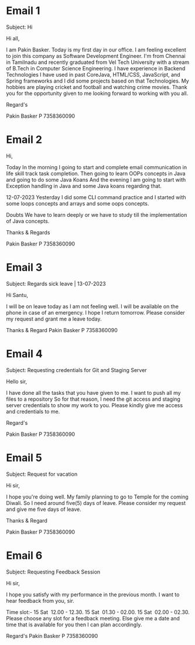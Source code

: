# Email 1

Subject: Hi

Hi all,

I am Pakin Basker. Today is my first day in our office.
I am feeling excellent to join this company as Software Development Engineer.
 	I'm from Chennai in Tamilnadu and recently graduated from Vel Tech University with a stream of B.Tech in Computer Science Engineering.
 	I have experience in Backend Technologies I have used in past CoreJava, HTML/CSS, JavaScript, and Spring frameworks and I did some projects based on that Technologies.
 	My hobbies are playing cricket and football and watching crime movies.
Thank you for the opportunity given to me looking forward to working with you all.




Regard's

Pakin Basker P
7358360090

# Email 2


Hi,


Today
In the morning I going to start and complete email communication in life skill track task completion.
Then going to learn OOPs concepts in Java and going to do some Java Koans
And the evening I am going to start with Exception handling in Java and some Java koans regarding that.

12-07-2023
Yesterday I did some CLI command practice and I started with some loops concepts and arrays and some oops concepts.

Doubts
We have to learn deeply or we have to study till the implementation of Java concepts.

Thanks & Regards

Pakin Basker P
7358360090


# Email 3

Subject: Regards sick leave | 13-07-2023

Hi Santu,


I will be on leave today as I am not feeling well.
I will be available on the phone in case of an emergency.
I hope I return tomorrow.
Please consider my request and grant me a leave today.


Thanks & Regard
Pakin Basker P
7358360090

# Email 4

Subject: Requesting credentials for Git and Staging Server


Hello sir,

I have done all the tasks that you have given to me.
I want to push all my files to a repository
So for that reason, I need the git access and staging server credentials to show my work to you.
Please kindly give me access and credentials to me.


Regard's

Pakin Basker P
7358360090

# Email 5

Subject: Request for vacation


Hi sir,

I hope you're doing well.
My family planning to go to Temple for the coming Diwali.
So I need around five(5) days of leave.
Please consider my request and give me five days of leave.

Thanks & Regard

Pakin Basker P
7358360090

# Email 6

Subject: Requesting Feedback Session

Hi sir,


I hope you satisfy with my performance in the previous month.
I want to hear feedback from you, sir.


Time slot:-
15 Sat  12.00 - 12.30.
15 Sat  01.30 - 02.00.
15 Sat  02.00 - 02.30.
Please choose any slot for a feedback meeting.
Else give me a date and time that is available for you then I can plan accordingly.


Regard's
Pakin Basker P
7358360090

